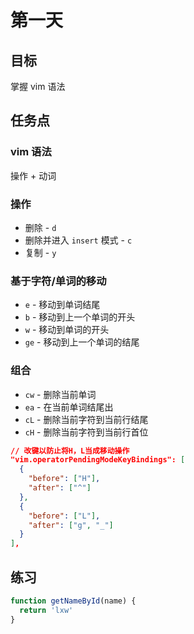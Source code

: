 # 第一天

## 目标

掌握 vim 语法

## 任务点

### vim 语法

操作 + 动词

### 操作

- 删除  - `d`
- 删除并进入 `insert` 模式 - `c`
- 复制 - `y`

### 基于字符/单词的移动

- `e` - 移动到单词结尾
- `b` - 移动到上一个单词的开头
- `w` - 移动到单词的开头
- `ge` - 移动到上一个单词的结尾

### 组合

- `cw` - 删除当前单词
- `ea` - 在当前单词结尾出
- `cL` - 删除当前字符到当前行结尾
- `cH` - 删除当前字符到当前行首位

```json
// 改键以防止将H，L当成移动操作
"vim.operatorPendingModeKeyBindings": [
  {
    "before": ["H"],
    "after": ["^"]
  },
  {
    "before": ["L"],
    "after": ["g", "_"]
  }
],

```

## 练习

```js
function getNameById(name) {
  return 'lxw'
}


```